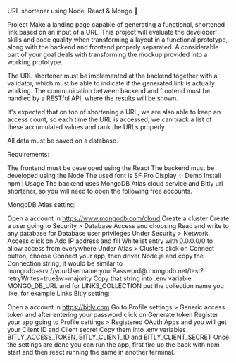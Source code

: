URL shortener using Node, React & Mongo 👋

Project
Make a landing page capable of generating a functional, shortened link based on an input of a URL. This project will evaluate the developer' skills and code quality when transforming a layout in a functional prototype, along with the backend and frontend properly separated. A considerable part of your goal deals with transforming the mockup provided into a working prototype.

The URL shortener must be implemented at the backend together with a validator, which must be able to indicate if the generated link is actually working. The communication between backend and frontend must be handled by a RESTful API, where the results will be shown.

It's expected that on top of shortening a URL, we are also able to keep an access count, so each time the URL is accessed, we can track a list of these accumulated values and rank the URLs properly.

All data must be saved on a database.

Requirements:

The frontend must be developed using the React
The backend must be developed using the Node
The used font is SF Pro Display
✨ Demo
Install
npm i
Usage
The backend uses MongoDB Atlas cloud service and Bitly url shortener, so you will need to open the following free accounts.

MongoDB Atlas setting:

Open a account in https://www.mongodb.com/cloud
Create a cluster
Create a user going to Security > Database Access and choosing Read and write to any database for Database user privileges
Under Security > Network Access click on Add IP address and fill Whitelist entry with 0.0.0.0/0 to allow access from everywhere
Under Atlas > Clusters click on Connect button, choose Connect your app, then driver Node.js and copy the Connection string, it would be similar to mongodb+srv://yourUsername:yourPassword@.mongodb.net/test?retryWrites=true&w=majority
Copy that string into .env variable MONGO_DB_URL and for LINKS_COLLECTION put the collection name you like, for example Links
Bitly setting:

Open a account in https://bitly.com
Go to Profile settings > Generic access token and after entering your password click on Generate token
Register your app going to Profile settings > Registered OAuth Apps and you will get your Client ID and Client secret
Copy them into .env variables BITLY_ACCESS_TOKEN, BITLY_CLIENT_ID and BITLY_CLIENT_SECRET
Once the settings are done you can run the app, first fire up the back with npm start and then react running the same in another terminal.
